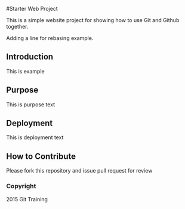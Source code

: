 #Starter Web Project

This is a simple website project for
showing how to use Git and Github together.

Adding a line for rebasing example.

## Introduction 

This is example

## Purpose

This is purpose text

## Deployment

This is deployment text

## How to Contribute

Please fork this repository and issue pull request for review

### Copyright

2015 Git Training